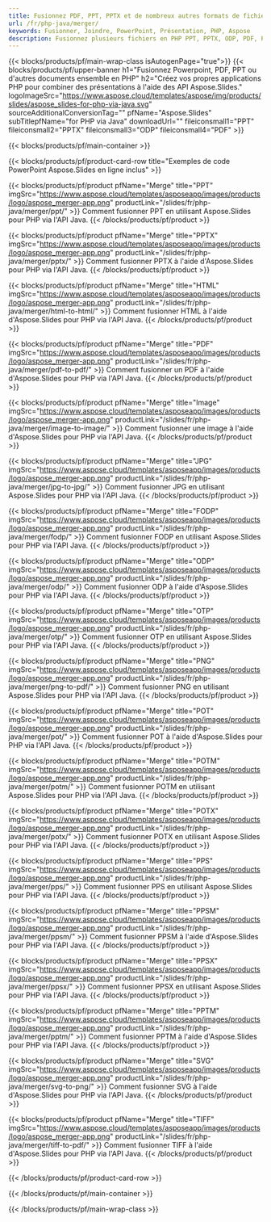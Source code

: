 ```yaml
---
title: Fusionnez PDF, PPT, PPTX et de nombreux autres formats de fichiers à l'aide de PHP
url: /fr/php-java/merger/
keywords: Fusionner, Joindre, PowerPoint, Présentation, PHP, Aspose
description: Fusionnez plusieurs fichiers en PHP PPT, PPTX, ODP, PDF, PNG, JPG et bien d'autres.
---
```


{{< blocks/products/pf/main-wrap-class isAutogenPage="true">}}
{{< blocks/products/pf/upper-banner h1="Fusionnez Powerpoint, PDF, PPT ou d'autres documents ensemble en PHP" h2="Créez vos propres applications PHP pour combiner des présentations à l'aide des API Aspose.Slides." logoImageSrc="https://www.aspose.cloud/templates/aspose/img/products/slides/aspose_slides-for-php-via-java.svg" sourceAdditionalConversionTag="" pfName="Aspose.Slides" subTitlepfName="for PHP via Java" downloadUrl="" fileiconsmall1="PPT" fileiconsmall2="PPTX" fileiconsmall3="ODP" fileiconsmall4="PDF" >}}

{{< blocks/products/pf/main-container >}}

{{< blocks/products/pf/product-card-row title="Exemples de code PowerPoint Aspose.Slides en ligne inclus" >}}

{{< blocks/products/pf/product pfName="Merge" title="PPT" imgSrc="https://www.aspose.cloud/templates/asposeapp/images/products/logo/aspose_merger-app.png" productLink="/slides/fr/php-java/merger/ppt/" >}}
Comment fusionner PPT en utilisant Aspose.Slides pour PHP via l'API Java.
{{< /blocks/products/pf/product >}}

{{< blocks/products/pf/product pfName="Merge" title="PPTX" imgSrc="https://www.aspose.cloud/templates/asposeapp/images/products/logo/aspose_merger-app.png" productLink="/slides/fr/php-java/merger/pptx/" >}}
Comment fusionner PPTX à l'aide d'Aspose.Slides pour PHP via l'API Java.
{{< /blocks/products/pf/product >}}

{{< blocks/products/pf/product pfName="Merge" title="HTML" imgSrc="https://www.aspose.cloud/templates/asposeapp/images/products/logo/aspose_merger-app.png" productLink="/slides/fr/php-java/merger/html-to-html/" >}}
Comment fusionner HTML à l'aide d'Aspose.Slides pour PHP via l'API Java.
{{< /blocks/products/pf/product >}}

{{< blocks/products/pf/product pfName="Merge" title="PDF" imgSrc="https://www.aspose.cloud/templates/asposeapp/images/products/logo/aspose_merger-app.png" productLink="/slides/fr/php-java/merger/pdf-to-pdf/" >}}
Comment fusionner un PDF à l'aide d'Aspose.Slides pour PHP via l'API Java.
{{< /blocks/products/pf/product >}}

{{< blocks/products/pf/product pfName="Merge" title="Image" imgSrc="https://www.aspose.cloud/templates/asposeapp/images/products/logo/aspose_merger-app.png" productLink="/slides/fr/php-java/merger/image-to-image/" >}}
Comment fusionner une image à l'aide d'Aspose.Slides pour PHP via l'API Java.
{{< /blocks/products/pf/product >}}

{{< blocks/products/pf/product pfName="Merge" title="JPG" imgSrc="https://www.aspose.cloud/templates/asposeapp/images/products/logo/aspose_merger-app.png" productLink="/slides/fr/php-java/merger/jpg-to-jpg/" >}}
Comment fusionner JPG en utilisant Aspose.Slides pour PHP via l'API Java.
{{< /blocks/products/pf/product >}}

{{< blocks/products/pf/product pfName="Merge" title="FODP" imgSrc="https://www.aspose.cloud/templates/asposeapp/images/products/logo/aspose_merger-app.png" productLink="/slides/fr/php-java/merger/fodp/" >}}
Comment fusionner FODP en utilisant Aspose.Slides pour PHP via l'API Java.
{{< /blocks/products/pf/product >}}

{{< blocks/products/pf/product pfName="Merge" title="ODP" imgSrc="https://www.aspose.cloud/templates/asposeapp/images/products/logo/aspose_merger-app.png" productLink="/slides/fr/php-java/merger/odp/" >}}
Comment fusionner ODP à l'aide d'Aspose.Slides pour PHP via l'API Java.
{{< /blocks/products/pf/product >}}

{{< blocks/products/pf/product pfName="Merge" title="OTP" imgSrc="https://www.aspose.cloud/templates/asposeapp/images/products/logo/aspose_merger-app.png" productLink="/slides/fr/php-java/merger/otp/" >}}
Comment fusionner OTP en utilisant Aspose.Slides pour PHP via l'API Java.
{{< /blocks/products/pf/product >}}

{{< blocks/products/pf/product pfName="Merge" title="PNG" imgSrc="https://www.aspose.cloud/templates/asposeapp/images/products/logo/aspose_merger-app.png" productLink="/slides/fr/php-java/merger/png-to-pdf/" >}}
Comment fusionner PNG en utilisant Aspose.Slides pour PHP via l'API Java.
{{< /blocks/products/pf/product >}}

{{< blocks/products/pf/product pfName="Merge" title="POT" imgSrc="https://www.aspose.cloud/templates/asposeapp/images/products/logo/aspose_merger-app.png" productLink="/slides/fr/php-java/merger/pot/" >}}
Comment fusionner POT à l'aide d'Aspose.Slides pour PHP via l'API Java.
{{< /blocks/products/pf/product >}}

{{< blocks/products/pf/product pfName="Merge" title="POTM" imgSrc="https://www.aspose.cloud/templates/asposeapp/images/products/logo/aspose_merger-app.png" productLink="/slides/fr/php-java/merger/potm/" >}}
Comment fusionner POTM en utilisant Aspose.Slides pour PHP via l'API Java.
{{< /blocks/products/pf/product >}}

{{< blocks/products/pf/product pfName="Merge" title="POTX" imgSrc="https://www.aspose.cloud/templates/asposeapp/images/products/logo/aspose_merger-app.png" productLink="/slides/fr/php-java/merger/potx/" >}}
Comment fusionner POTX en utilisant Aspose.Slides pour PHP via l'API Java.
{{< /blocks/products/pf/product >}}

{{< blocks/products/pf/product pfName="Merge" title="PPS" imgSrc="https://www.aspose.cloud/templates/asposeapp/images/products/logo/aspose_merger-app.png" productLink="/slides/fr/php-java/merger/pps/" >}}
Comment fusionner PPS en utilisant Aspose.Slides pour PHP via l'API Java.
{{< /blocks/products/pf/product >}}

{{< blocks/products/pf/product pfName="Merge" title="PPSM" imgSrc="https://www.aspose.cloud/templates/asposeapp/images/products/logo/aspose_merger-app.png" productLink="/slides/fr/php-java/merger/ppsm/" >}}
Comment fusionner PPSM à l'aide d'Aspose.Slides pour PHP via l'API Java.
{{< /blocks/products/pf/product >}}

{{< blocks/products/pf/product pfName="Merge" title="PPSX" imgSrc="https://www.aspose.cloud/templates/asposeapp/images/products/logo/aspose_merger-app.png" productLink="/slides/fr/php-java/merger/ppsx/" >}}
Comment fusionner PPSX en utilisant Aspose.Slides pour PHP via l'API Java.
{{< /blocks/products/pf/product >}}

{{< blocks/products/pf/product pfName="Merge" title="PPTM" imgSrc="https://www.aspose.cloud/templates/asposeapp/images/products/logo/aspose_merger-app.png" productLink="/slides/fr/php-java/merger/pptm/" >}}
Comment fusionner PPTM à l'aide d'Aspose.Slides pour PHP via l'API Java.
{{< /blocks/products/pf/product >}}

{{< blocks/products/pf/product pfName="Merge" title="SVG" imgSrc="https://www.aspose.cloud/templates/asposeapp/images/products/logo/aspose_merger-app.png" productLink="/slides/fr/php-java/merger/svg-to-png/" >}}
Comment fusionner SVG à l'aide d'Aspose.Slides pour PHP via l'API Java.
{{< /blocks/products/pf/product >}}

{{< blocks/products/pf/product pfName="Merge" title="TIFF" imgSrc="https://www.aspose.cloud/templates/asposeapp/images/products/logo/aspose_merger-app.png" productLink="/slides/fr/php-java/merger/tiff-to-pdf/" >}}
Comment fusionner TIFF à l'aide d'Aspose.Slides pour PHP via l'API Java.
{{< /blocks/products/pf/product >}}

{{< /blocks/products/pf/product-card-row >}}

{{< /blocks/products/pf/main-container >}}
    
{{< /blocks/products/pf/main-wrap-class >}}